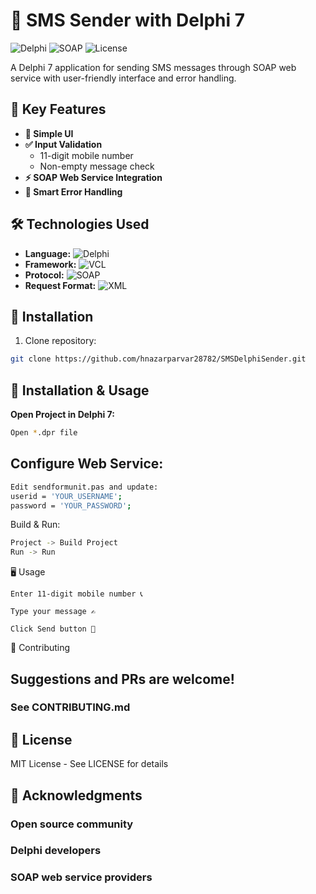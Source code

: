 # 📱 SMS Sender with Delphi 7

![Delphi](https://img.shields.io/badge/Delphi-7-%23EE1F35?logo=delphi)
![SOAP](https://img.shields.io/badge/Protocol-SOAP-%230069B5)
![License](https://img.shields.io/badge/License-MIT-green)

A Delphi 7 application for sending SMS messages through SOAP web service with user-friendly interface and error handling.

## 🌟 Key Features
- **📲 Simple UI**  
- **✅ Input Validation**  
  - 11-digit mobile number
  - Non-empty message check
- **⚡ SOAP Web Service Integration**
- **🚨 Smart Error Handling**

## 🛠 Technologies Used
- **Language:** ![Delphi](https://img.shields.io/badge/-Delphi%207-%23EE1F35?logo=delphi)
- **Framework:** ![VCL](https://img.shields.io/badge/-VCL-%235E8FBE)
- **Protocol:** ![SOAP](https://img.shields.io/badge/-SOAP-%230069B5)
- **Request Format:** ![XML](https://img.shields.io/badge/-XML-%23FF6600)

## 🚀 Installation
1. Clone repository:
```bash
git clone https://github.com/hnazarparvar28782/SMSDelphiSender.git
```
## 🚀 Installation & Usage

**Open Project in Delphi 7:**  
```bash
Open *.dpr file
```
## Configure Web Service:
```bash
Edit sendformunit.pas and update:
userid = 'YOUR_USERNAME';
password = 'YOUR_PASSWORD';
```
Build & Run:
```bash
Project -> Build Project
Run -> Run
```
🖥 Usage

    Enter 11-digit mobile number 📞

    Type your message ✍️

    Click Send button 🚀

🤝 Contributing

## Suggestions and PRs are welcome!
### See CONTRIBUTING.md
## 📜 License

MIT License - See LICENSE for details
## 🙌 Acknowledgments

  ###  Open source community

  ###  Delphi developers

  ###   SOAP web service providers

